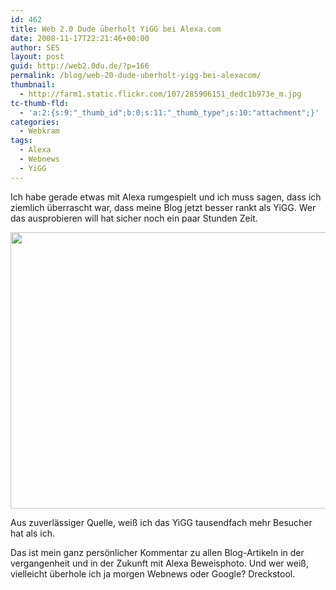 ```yaml
---
id: 462
title: Web 2.0 Dude überholt YiGG bei Alexa.com
date: 2008-11-17T22:21:46+00:00
author: SES
layout: post
guid: http://web2.0du.de/?p=166
permalink: /blog/web-20-dude-uberholt-yigg-bei-alexacom/
thumbnail:
  - http://farm1.static.flickr.com/107/285906151_dedc1b973e_m.jpg
tc-thumb-fld:
  - 'a:2:{s:9:"_thumb_id";b:0;s:11:"_thumb_type";s:10:"attachment";}'
categories:
  - Webkram
tags:
  - Alexa
  - Webnews
  - YiGG
---
```

Ich habe gerade etwas mit Alexa rumgespielt und ich muss sagen, dass ich ziemlich überrascht war, dass meine Blog jetzt besser rankt als YiGG. Wer das ausprobieren will hat sicher noch ein paar Stunden Zeit.

<img loading="lazy" alt="" src="http://www.rocket-turtle.de/images/uploads/alexa.jpg" title="Web 2.0 Dude rankt vor YiGG" class="alignnone" width="606" height="442" /> 

Aus zuverlässiger Quelle, weiß ich das YiGG tausendfach mehr Besucher hat als ich.

Das ist mein ganz persönlicher Kommentar zu allen Blog-Artikeln in der vergangenheit und in der Zukunft mit Alexa Beweisphoto. Und wer weiß, vielleicht überhole ich ja morgen Webnews oder Google? Dreckstool.